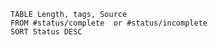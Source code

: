  
```dataview
TABLE Length, tags, Source
FROM #status/complete  or #status/incomplete 
SORT Status DESC
```
